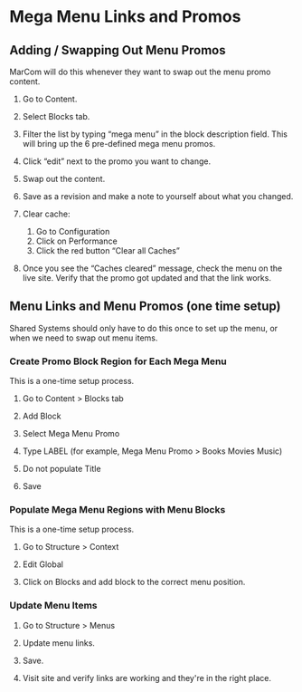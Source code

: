# Mega Menu Links and Promos

## Adding / Swapping Out Menu Promos

MarCom will do this whenever they want to swap out the menu promo content.

1. Go to Content.

1. Select Blocks tab.

1. Filter the list by typing “mega menu” in the block description field. This will bring up the 6 pre-defined mega menu promos.

1. Click “edit” next to the promo you want to change.

1. Swap out the content.

1. Save as a revision and make a note to yourself about what you changed.

1. Clear cache:
      1. Go to Configuration
      1. Click on Performance
      1. Click the red button “Clear all Caches”

1. Once you see the “Caches cleared” message, check the menu on the live site. Verify that the promo got updated and that the link works.

## Menu Links and Menu Promos (one time setup)

Shared Systems should only have to do this once to set up the menu, or when we need to swap out menu items.

### Create Promo Block Region for Each Mega Menu

This is a one-time setup process.

1. Go to Content > Blocks tab

1. Add Block

1. Select Mega Menu Promo

1. Type LABEL (for example, Mega Menu Promo > Books Movies Music)

1. Do not populate Title

1. Save

### Populate Mega Menu Regions with Menu Blocks

This is a one-time setup process.

1. Go to Structure > Context

1. Edit Global

1. Click on Blocks and add block to the correct menu position.

### Update Menu Items

1. Go to Structure > Menus

1. Update menu links.

1. Save.

1. Visit site and verify links are working and they're in the right place.
